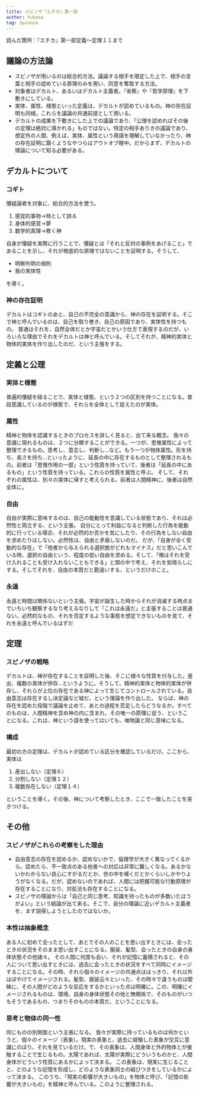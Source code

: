 ```yaml
---
title: スピノザ『エチカ』第一部
author: tukasa
tag: Spinoza
---
```

読んだ箇所：『エチカ』第一部定義～定理１１まで

## 議論の方法論

- スピノザが用いるのは総合的方法。議論する相手を限定した上で、相手の言葉と相手の認めている原理のみを用い、同意を奪取する方法。
- 対象者はデカルト、あるいはデカルト主義者。『省察』や『哲学原理』を下敷きにしている。
- 実体、属性、様態といった定義は、デカルトが認めているもの。神の存在証明も同様。これらを議論の共通前提として用いる。
- デカルトの成果を下敷きにした上での議論であり、「公理を認めればその後の定理は絶対に導かれる」ものではない。特定の相手ありきの議論であり、想定外の人間、例えば、実体、属性という用語を理解していなかったり、神の存在証明に躓くようなやつらはアウトオブ眼中。だからまず、デカルトの理論について知る必要がある。

## デカルトについて

### コギト

懐疑論者を対象に、総合的方法を使う。

1. 感覚的事物→時として誤る
2. 身体的感覚→夢
3. 数学的真理→欺く神

自身が懐疑を実際に行うことで、懐疑とは「それと反対の事例をあげること」であることを示し、それが根底的な原理ではないことを証明する。そうして、

- 明晰判明の規則
- 我の実体性

を導く。

### 神の存在証明

デカルトはコギトのあと、自己の不完全の意識から、神の存在を証明する。そこで神と呼んでいるのは、自己を取り巻き、自己の原因であり、実体性を持つもの。
普通はそれを、自然全体だとか宇宙だとかいう仕方で表現するのだが、いろいろな理由でそれをデカルトは神と呼んでいる。そしてそれが、精神的実体と物体的実体を作り出したのだ、という主張をする。

## 定義と公理

### 実体と様態

普遍的懐疑を経ることで、実体と様態、という２つの区別を持つことになる。普段意識しているのが様態で、それらを全体として捉えたのが実体。

### 属性

精神と物体を認識するときのプロセスを詳しく見ると、出て来る概念。
我々の意識に現れるものは、２つに分類することができる。一つが、思惟属性によって整理できるもの。思考し、意志し、判断し…など。もう一つが物体属性。形を持ち、長さを持ち…といったように、延長の中に存在するものとして整理されるもの。前者は「思惟作用の一部」という性質を持っていて、後者は「延長の中にあるもの」という性質を持っている。これらの性質を属性と呼ぶ。
そして、それぞれの属性は、別々の実体に帰すと考えられる。前者は人間精神に、後者は自然全体に。

### 自由

自由が実際に意味するのは、自己の能動性を意識している状態であり、それは必然性と両立する、という主張。
自分にとって利益になると判断した行為を能動的に行っている場合、それが必然的か否かを気にしたり、その行為をしない自由を求めたりはしない。必然性は、自由と矛盾しないのだ。
だが、「自身が全く受動的な存在」で「他者から与えられる選択肢がどれもマイナス」だと思いこんでいる時、選択の自由という、程度の低い自由を求める。そして、「俺はそれを受け入れることも受け入れないこともできる」と頭の中で考え、それを気晴らしにする。そしてそれを、自由の本質だと勘違いする、というだけのこと。

### 永遠

永遠と時間は関係ないという主張。宇宙が誕生した時からそれが消滅する時点までいちいち観察するなり考えるなりして「これは永遠だ」と主張することは普通ない。必然的なもの、それを否定するような事態を想定できないものを見て、それを永遠と呼んでいるはずだ

## 定理

### スピノザの戦略

デカルトは、神が存在することを証明した後、そこに様々な性質を付与した。産出、複数の実体が併存…というように。そうして、精神的実体と物体的実体が併存し、それらが上位の存在である神によって生じてコントロールされている。自由意志は存在するし決定論など嘘だ、という理論を作り出した。
ならば、神の存在を認めた段階で議論を止めて、あとの過程を否定したらどうなるか。すべてのものは、人間精神を含め神の内に含まれ、その唯一の原理に従う、ということになる。これは、神という語を使ってはいても、唯物論と同じ意味になる。

### 構成

最初の方の定理は、デカルトが認めている区分を確認しているだけ。ここから、実体は

1. 産出しない（定理６）
2. 分割しない（定理１２）
3. 複数存在しない（定理１４）

ということを導く。その後、神について考察したとき、ここで一致したことを突きつける。

## その他

### スピノザがこれらの考察をした理由

- 自由意志の存在を認めるか、認めないかで、倫理学が大きく異なってくるから。認めたら、不一致点のある他者への対応は非常に難しくなる。あるかないかわからない良心にすがるだとか、世の中を嘆くだとかくらいしかやりようがなくなる。だが、認めないのであれば、人間には把握可能な行動原理が存在することになり、対処法も存在することになる。
- スピノザの理論からは「自己と同じ思考、知識を持ったものが多数いたほうがよい」という結論が出て来る。そこで、自分の理論に近いデカルト主義者を、まず説得しようとしたのではないか。

### 本性は抽象概念

ある人に初めて会ったとして、あとでその人のことを思い出すときには、会ったときの状況をそのまま思い出すことになる。服装、髪型、会ったときの自身の身体状態その他諸々。
その人間に何度も会い、それが記憶に蓄積されると、その人について思い出すときには、過去に会ったときの状況をすべて同時にイメージすることになる。その時、それら個々のイメージの共通点ははっきり、それ以外はぼやけてイメージされる。髪型、服装云々といった、その時々で違うものは曖昧に、その人間がどのような反応をするかといった点は明確に。この、明確にイメージされるものは、環境、自身の身体状態その他と無関係で、そのものがいつもそうであるもの、つまりそのものの本質だ、ということになる。

### 思考と物体の同一性

同じものの別側面という主張になる。
我々が実際に持っているものは何かというと、個々のイメージ（表象）。現実の表象と、過去に経験した表象が交互に意識にのぼり、それを見ているだけ。で、その表象は、人間身体と外的物体とが接触することで生じるもの。太陽であれば、太陽が実際にどういうものかと、人間身体がどういう性質にあるかによって決まる。
この表象は、現実に生じることと、どのような記憶を形成し、どのような表象同士の結びつきをしているかによって決まる。
このうち、「現実の影響が大きいもの」を物体と呼び、「記憶の影響が大きいもの」を精神と呼んでいる。このように整理される。
